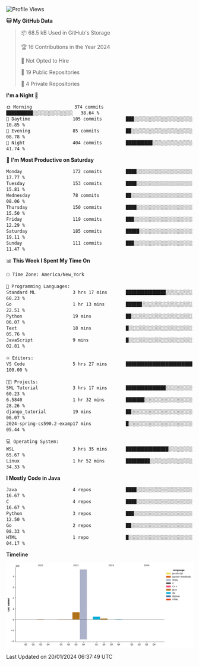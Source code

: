 <!--START_SECTION:waka-->
![Profile Views](http://img.shields.io/badge/Profile%20Views-55-blue)

**🐱 My GitHub Data** 

> 📦 68.5 kB Used in GitHub's Storage 
 > 
> 🏆 16 Contributions in the Year 2024
 > 
> 🚫 Not Opted to Hire
 > 
> 📜 19 Public Repositories 
 > 
> 🔑 4 Private Repositories 
 > 
**I'm a Night 🦉** 

```text
🌞 Morning                374 commits         ██████████░░░░░░░░░░░░░░░   38.64 % 
🌆 Daytime                105 commits         ███░░░░░░░░░░░░░░░░░░░░░░   10.85 % 
🌃 Evening                85 commits          ██░░░░░░░░░░░░░░░░░░░░░░░   08.78 % 
🌙 Night                  404 commits         ██████████░░░░░░░░░░░░░░░   41.74 % 
```
📅 **I'm Most Productive on Saturday** 

```text
Monday                   172 commits         ████░░░░░░░░░░░░░░░░░░░░░   17.77 % 
Tuesday                  153 commits         ████░░░░░░░░░░░░░░░░░░░░░   15.81 % 
Wednesday                78 commits          ██░░░░░░░░░░░░░░░░░░░░░░░   08.06 % 
Thursday                 150 commits         ████░░░░░░░░░░░░░░░░░░░░░   15.50 % 
Friday                   119 commits         ███░░░░░░░░░░░░░░░░░░░░░░   12.29 % 
Saturday                 185 commits         █████░░░░░░░░░░░░░░░░░░░░   19.11 % 
Sunday                   111 commits         ███░░░░░░░░░░░░░░░░░░░░░░   11.47 % 
```


📊 **This Week I Spent My Time On** 

```text
🕑︎ Time Zone: America/New_York

💬 Programming Languages: 
Standard ML              3 hrs 17 mins       ███████████████░░░░░░░░░░   60.23 % 
Go                       1 hr 13 mins        ██████░░░░░░░░░░░░░░░░░░░   22.51 % 
Python                   19 mins             ██░░░░░░░░░░░░░░░░░░░░░░░   06.07 % 
Text                     18 mins             █░░░░░░░░░░░░░░░░░░░░░░░░   05.76 % 
JavaScript               9 mins              █░░░░░░░░░░░░░░░░░░░░░░░░   02.81 % 

🔥 Editors: 
VS Code                  5 hrs 27 mins       █████████████████████████   100.00 % 

🐱‍💻 Projects: 
SML Tutorial             3 hrs 17 mins       ███████████████░░░░░░░░░░   60.23 % 
6.5840                   1 hr 32 mins        ███████░░░░░░░░░░░░░░░░░░   28.26 % 
django_tutorial          19 mins             ██░░░░░░░░░░░░░░░░░░░░░░░   06.07 % 
2024-spring-cs590.2-examp17 mins             █░░░░░░░░░░░░░░░░░░░░░░░░   05.44 % 

💻 Operating System: 
WSL                      3 hrs 35 mins       ████████████████░░░░░░░░░   65.67 % 
Linux                    1 hr 52 mins        █████████░░░░░░░░░░░░░░░░   34.33 % 
```

**I Mostly Code in Java** 

```text
Java                     4 repos             ████░░░░░░░░░░░░░░░░░░░░░   16.67 % 
C                        4 repos             ████░░░░░░░░░░░░░░░░░░░░░   16.67 % 
Python                   3 repos             ███░░░░░░░░░░░░░░░░░░░░░░   12.50 % 
Go                       2 repos             ██░░░░░░░░░░░░░░░░░░░░░░░   08.33 % 
HTML                     1 repo              █░░░░░░░░░░░░░░░░░░░░░░░░   04.17 % 
```



**Timeline**

![Lines of Code chart](https://raw.githubusercontent.com/fqzz2000/fqzz2000/main/assets/bar_graph.png)


 Last Updated on 20/01/2024 06:37:49 UTC
<!--END_SECTION:waka-->
